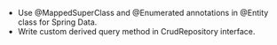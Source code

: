 - Use @MappedSuperClass and @Enumerated annotations in @Entity class for Spring Data.
- Write custom derived query method in CrudRepository interface.
